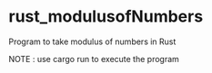 # rust_modulusofNumbers
Program to take modulus of numbers in Rust

NOTE : use cargo run to execute the program
